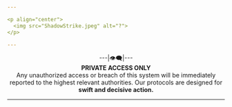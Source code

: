 ```yaml
---

<p align="center">
  <img src="ShadowStrike.jpeg" alt="?">
</p>

---
```


<div align="center">
 ---|👁️‍🗨️|---<br>
 <strong>PRIVATE ACCESS ONLY</strong><br>
 Any unauthorized access or breach of this system will be immediately reported to the highest relevant authorities. Our protocols are designed for <strong> swift and decisive action. </strong>
</div>

---
